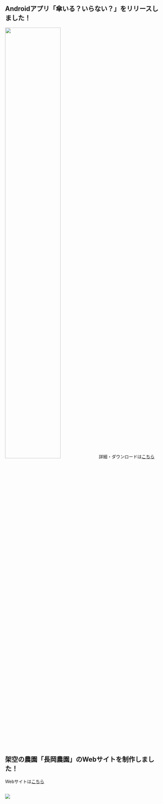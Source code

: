 ## Androidアプリ「傘いる？いらない？」をリリースしました！
<img src="https://user-images.githubusercontent.com/115522917/203840479-88293bc7-c54f-43b4-9b9d-8bcab9bb92f0.jpg" width="60%">
詳細・ダウンロードは<a href="https://play.google.com/store/apps/details?id=io.github.izm_o.umbrellaapp" target="_blank">こちら</a>

## 架空の農園「長岡農園」のWebサイトを制作しました！
Webサイトは<a href="https://izm-o.github.io/website_farm/" target="_blank">こちら</a>

<br>
<img src="https://github-readme-stats.vercel.app/api/top-langs/?username=izm-o">
